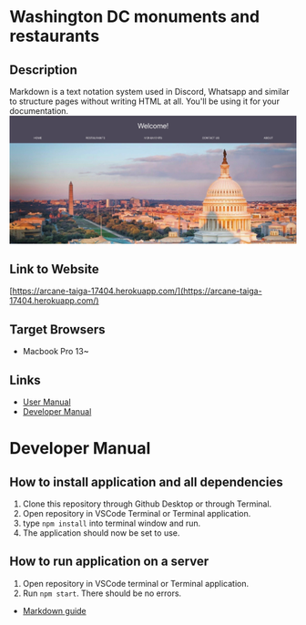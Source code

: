 # Washington DC monuments and restaurants

## Description
Markdown is a text notation system used in Discord, Whatsapp and similar to structure pages without writing HTML at all. You'll be using it for your documentation.
![alt text](/public/homepage.jpg)

## Link to Website
[https://arcane-taiga-17404.herokuapp.com/](https://arcane-taiga-17404.herokuapp.com/)

## Target Browsers
* Macbook Pro 13~

## Links
* [User Manual](https://arcane-taiga-17404.herokuapp.com/) 
* [Developer Manual](https://github.com/sbashir1/Group17-Project-Base#developer-manual)

# Developer Manual
## How to install application and all dependencies
1. Clone this repository through Github Desktop or through Terminal.
2. Open repository in VSCode Terminal or Terminal application.
3. type ```npm install``` into terminal window and run.
4. The application should now be set to use.

## How to run application on a server
1. Open repository in VSCode terminal or Terminal application.
2. Run ```npm start```. There should be no errors.


* [Markdown guide](https://www.markdownguide.org/cheat-sheet/)